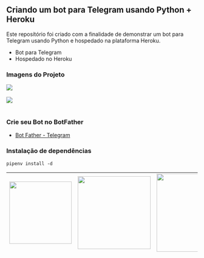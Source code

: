 ## Criando um bot para Telegram usando Python + Heroku

Este reposítório foi criado com a finalidade de demonstrar um bot para Telegram usando Python e hospedado na plataforma
Heroku.

- Bot para Telegram
- Hospedado no Heroku

### Imagens do Projeto

<img style="display: block; margin-left: auto; margin-right: auto;" src="https://i.ibb.co/M7pTrzR/bot.png" />
<br>
<img style="display: block; margin-left: auto; margin-right: auto;" src="https://i.ibb.co/gDbWcg1/conversa-bot.png" />
<br>

### Crie seu Bot no BotFather

* [Bot Father - Telegram](https://telegram.me/BotFather)

### Instalação de dependências
```
pipenv install -d
```

<table style="height: 214px; width: 100%; border-collapse: collapse; margin-left: auto; margin-right: auto;" border="0">
<tbody>
<tr style="height: 214px;">
<td style="width: 33.3333%; height: 214px;"><img style="display: block; margin-left: auto; margin-right: auto;" src="https://upload.wikimedia.org/wikipedia/commons/thumb/8/82/Telegram_logo.svg/600px-Telegram_logo.svg.png" alt="" width="164" height="164" /></td>
<td style="width: 33.3333%; height: 214px;"><img style="display: block; margin-left: auto; margin-right: auto;" src="https://cdn3.iconfinder.com/data/icons/logos-and-brands-adobe/512/267_Python-512.png" alt="" width="192" height="192" /></td>
<td style="width: 33.3333%; height: 214px;"><img style="display: block; margin-left: auto; margin-right: auto;" src="https://cdn.iconscout.com/icon/free/png-256/heroku-225989.png" alt="" width="206" height="206" /></td>
</tr>
</tbody>
</table>